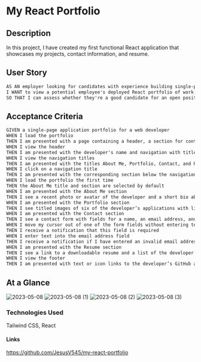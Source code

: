 # My React Portfolio

## Description
In this project, I have created my first functional React application that showcases my projects, contact information, and resume.

## User Story

```md
AS AN employer looking for candidates with experience building single-page applications
I WANT to view a potential employee's deployed React portfolio of work samples
SO THAT I can assess whether they're a good candidate for an open position
```

## Acceptance Criteria

```md
GIVEN a single-page application portfolio for a web developer
WHEN I load the portfolio
THEN I am presented with a page containing a header, a section for content, and a footer
WHEN I view the header
THEN I am presented with the developer's name and navigation with titles corresponding to different sections of the portfolio
WHEN I view the navigation titles
THEN I am presented with the titles About Me, Portfolio, Contact, and Resume, and the title corresponding to the current section is highlighted
WHEN I click on a navigation title
THEN I am presented with the corresponding section below the navigation without the page reloading and that title is highlighted
WHEN I load the portfolio the first time
THEN the About Me title and section are selected by default
WHEN I am presented with the About Me section
THEN I see a recent photo or avatar of the developer and a short bio about them
WHEN I am presented with the Portfolio section
THEN I see titled images of six of the developer’s applications with links to both the deployed applications and the corresponding GitHub repositories
WHEN I am presented with the Contact section
THEN I see a contact form with fields for a name, an email address, and a message
WHEN I move my cursor out of one of the form fields without entering text
THEN I receive a notification that this field is required
WHEN I enter text into the email address field
THEN I receive a notification if I have entered an invalid email address
WHEN I am presented with the Resume section
THEN I see a link to a downloadable resume and a list of the developer’s proficiencies
WHEN I view the footer
THEN I am presented with text or icon links to the developer’s GitHub and LinkedIn profiles, and their profile on a third platform (Stack Overflow, Twitter)
```


## At a Glance
![2023-05-08](https://user-images.githubusercontent.com/117941643/236997782-15379eea-a05c-4f95-b72a-a8271d16fc31.png)
![2023-05-08 (1)](https://user-images.githubusercontent.com/117941643/236997568-ecb15db3-276b-44d0-bc03-1aac0a1e9f63.png)
![2023-05-08 (2)](https://user-images.githubusercontent.com/117941643/236997633-e0db8678-1e88-43df-a0ce-d292a6435ca4.png)
![2023-05-08 (3)](https://user-images.githubusercontent.com/117941643/236997742-bc70cbbf-6361-4f51-bc7b-ab623c042eb0.png)


### Technologies Used
Tailwind CSS,
React


#### Links
https://github.com/JesusV545/my-react-portfolio
